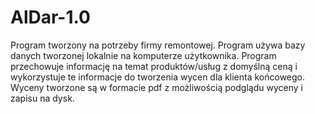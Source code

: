 # AlDar-1.0
Program tworzony na potrzeby firmy remontowej. Program używa bazy danych tworzonej lokalnie na komputerze użytkownika. 
Program przechowuje informację na temat produktów/usług z domyślną ceną i wykorzystuje te informacje do tworzenia wycen dla klienta końcowego. 
Wyceny tworzone są w formacie pdf z możliwością podglądu wyceny i zapisu na dysk. 

